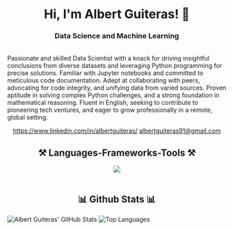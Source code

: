 <h1 align="center">Hi, I'm Albert Guiteras! 👋</h1>

<h3 align="center">Data Science and Machine Learning</h3>

<br> 
Passionate and skilled Data Scientist with a knack for driving insightful conclusions from diverse datasets and leveraging Python programming for precise solutions. Familiar with Jupyter notebooks and committed to meticulous code documentation. Adept at collaborating with peers, advocating for code integrity, and unifying data from varied sources. Proven aptitude in solving complex Python challenges, and a strong foundation in mathematical reasoning. Fluent in English, seeking to contribute to pioneering tech ventures, and eager to grow professionally in a remote, global setting.

<div align="center">
 
https://www.linkedin.com/in/albertguiteras/  albertguiteras91@gmail.com

 </div>
<h2 align="center">⚒️ Languages-Frameworks-Tools ⚒️</h2>
<div align="center">
    <img src="https://skillicons.dev/icons?i=python, matplotlib, seaborn, sklearn, tensorflow, keras, pytorch, sql, mysql, git, github, vscode" />
</div>

<br/>

<h2 align="center">📊 Github Stats 📊</h2>

![Albert Guiteras' GitHub Stats](https://github-readme-stats.vercel.app/api?username=albertguiteras&show_icons=true&theme=radical)
![Top Languages](https://github-readme-stats.vercel.app/api/top-langs/?username=albertguiteras&layout=compact&show_icons=true&theme=radical)
